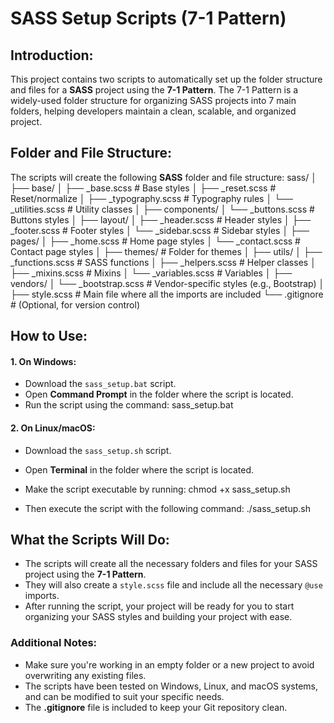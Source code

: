 # SASS Setup Scripts (7-1 Pattern)

## Introduction:

This project contains two scripts to automatically set up the folder structure and files for a **SASS** project using the **7-1 Pattern**. The 7-1 Pattern is a widely-used folder structure for organizing SASS projects into 7 main folders, helping developers maintain a clean, scalable, and organized project.

## Folder and File Structure:

The scripts will create the following **SASS** folder and file structure:
sass/
│
├── base/
│ ├── \_base.scss # Base styles
│ ├── \_reset.scss # Reset/normalize
│ ├── \_typography.scss # Typography rules
│ └── \_utilities.scss # Utility classes
│
├── components/
│ └── \_buttons.scss # Buttons styles
│
├── layout/
│ ├── \_header.scss # Header styles
│ ├── \_footer.scss # Footer styles
│ └── \_sidebar.scss # Sidebar styles
│
├── pages/
│ ├── \_home.scss # Home page styles
│ └── \_contact.scss # Contact page styles
│
├── themes/ # Folder for themes
│
├── utils/
│ ├── \_functions.scss # SASS functions
│ ├── \_helpers.scss # Helper classes
│ ├── \_mixins.scss # Mixins
│ └── \_variables.scss # Variables
│
├── vendors/
│ └── \_bootstrap.scss # Vendor-specific styles (e.g., Bootstrap)
│
├── style.scss # Main file where all the imports are included
└── .gitignore # (Optional, for version control)

## How to Use:

#### **1. On Windows**:

- Download the `sass_setup.bat` script.
- Open **Command Prompt** in the folder where the script is located.
- Run the script using the command:
  sass_setup.bat

#### **2. On Linux/macOS**:

- Download the `sass_setup.sh` script.
- Open **Terminal** in the folder where the script is located.
- Make the script executable by running:
  chmod +x sass_setup.sh

- Then execute the script with the following command:
  ./sass_setup.sh

## What the Scripts Will Do:

- The scripts will create all the necessary folders and files for your SASS project using the **7-1 Pattern**.
- They will also create a `style.scss` file and include all the necessary `@use` imports.
- After running the script, your project will be ready for you to start organizing your SASS styles and building your project with ease.

### Additional Notes:

- Make sure you're working in an empty folder or a new project to avoid overwriting any existing files.
- The scripts have been tested on Windows, Linux, and macOS systems, and can be modified to suit your specific needs.
- The **.gitignore** file is included to keep your Git repository clean.
